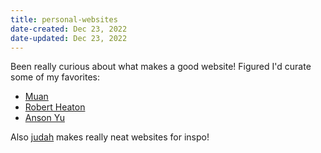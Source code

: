 ```yaml
---
title: personal-websites
date-created: Dec 23, 2022
date-updated: Dec 23, 2022
---
```


Been really curious about what makes a good website! Figured I'd curate some of my favorites:

- [Muan](https://muan.co/)
- [Robert Heaton](https://robertheaton.com/)
- [Anson Yu](https://ansonyu.me/)

Also [judah](https://webcraft.joodaloop.com/) makes really neat websites for inspo!
